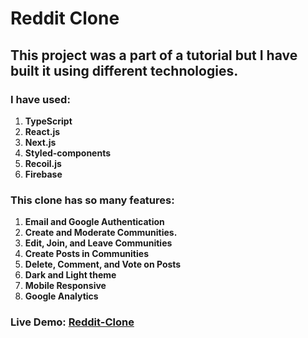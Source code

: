 # Reddit Clone 

## This project was a part of a tutorial but I have built it using different technologies.

### I have used: 
1. **TypeScript**
2. **React.js**
3. **Next.js**
4. **Styled-components**
5. **Recoil.js** 
6. **Firebase**

### This clone has so many features:
1. **Email and Google Authentication**
2. **Create and Moderate Communities.**
3. **Edit, Join, and Leave Communities**
4. **Create Posts in Communities**
5. **Delete, Comment, and Vote on Posts**
6. **Dark and Light theme**
7. **Mobile Responsive** 
8. **Google Analytics**

### Live Demo: [Reddit-Clone](https://m7-reddit-clone.vercel.app/)

